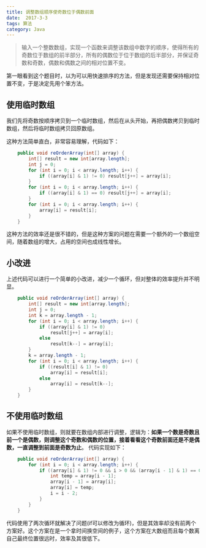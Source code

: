 ```yaml
---
title: 调整数组顺序使奇数位于偶数前面
date:  2017-3-3
tags: 算法
category: Java
---
```


> 输入一个整数数组，实现一个函数来调整该数组中数字的顺序，使得所有的奇数位于数组的前半部分，所有的偶数位于位于数组的后半部分，并保证奇数和奇数，偶数和偶数之间的相对位置不变。

第一眼看到这个题目时，以为可以用快速排序的方法，但是发现还需要保持相对位置不变，于是决定先用个笨方法。

## 使用临时数组
我们先将奇数按顺序拷贝到一个临时数组，然后在从头开始，再把偶数拷贝到临时数组，然后将临时数组拷贝回原数组。

<!--more-->

这种方法简单直白，非常容易理解，代码如下：
```java
    public void reOrderArray(int[] array) {
        int[] result = new int[array.length];
        int j = 0;
        for (int i = 0; i < array.length; i++) {
            if ((array[i] & 1) != 0) result[j++] = array[i];
        }
        for (int i = 0; i < array.length; i++) {
            if ((array[i] & 1) == 0) result[j++] = array[i];
        }
        for (int i = 0; i < array.length; i++) {
            array[i] = result[i];
        }
    }
```
这种方法的效率还是很不错的，但是这种方案的问题在需要一个额外的一个数组空间，随着数组的增大，占用的空间也成线性增长。

## 小改进
上述代码可以进行一个简单的小改进，减少一个循环，但对整体的效率提升并不明显。
```java
    public void reOrderArray(int[] array) {
        int[] result = new int[array.length];
        int j = 0;
        int k = array.length - 1;
        for (int i = 0; i < array.length; i++) {
            if ((array[i] & 1) != 0)
                result[j++] = array[i];
            else
                result[k--] = array[i];
        }
        k = array.length - 1;
        for (int i = 0; i < array.length; i++) {
            if ((result[i] & 1) != 0)
                array[i] = result[i];
            else
                array[i] = result[k--];
        }
    }
```

## 不使用临时数组
如果不使用临时数组，则就要在数组内部进行调整，逻辑为：**如果一个数是奇数且前一个是偶数，则调整这个奇数和偶数的位置，接着看看这个奇数前面还是不是偶数，一直调整到前面是奇数为止**。
代码实现如下：

```java
    public void reOrderArray(int[] array) {
        for (int i = 0; i < array.length; i++) {
            if ((array[i] & 1) != 0 && i > 0 && (array[i - 1] & 1) == 0) {
                int temp = array[i - 1];
                array[i - 1] = array[i];
                array[i] = temp;
                i = i - 2;
            }
        }
    }
```
代码使用了两次循环就解决了问题(if可以修改为循环)，但是其效率却没有前两个方案好。这个方案在是一个拿时间换空间的例子，这个方案在大数组而且每个数离自己最终位置很远时，效率及其很低下。